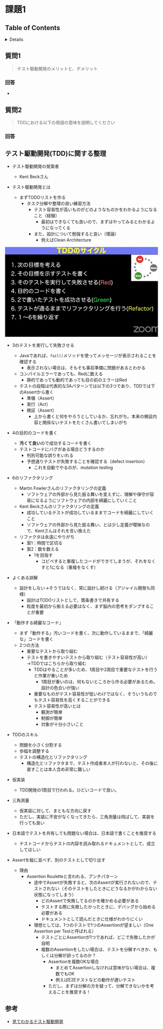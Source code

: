 # 課題1

## Table of Contents
<!-- START doctoc generated TOC please keep comment here to allow auto update -->
<!-- DON'T EDIT THIS SECTION, INSTEAD RE-RUN doctoc TO UPDATE -->
<details>
<summary>Details</summary>

- [質問1](#%E8%B3%AA%E5%95%8F1)
  - [回答](#%E5%9B%9E%E7%AD%94)
- [質問2](#%E8%B3%AA%E5%95%8F2)
  - [回答](#%E5%9B%9E%E7%AD%94-1)
- [テスト駆動開発(TDD)に関する整理](#%E3%83%86%E3%82%B9%E3%83%88%E9%A7%86%E5%8B%95%E9%96%8B%E7%99%BAtdd%E3%81%AB%E9%96%A2%E3%81%99%E3%82%8B%E6%95%B4%E7%90%86)
- [参考](#%E5%8F%82%E8%80%83)

</details>
<!-- END doctoc generated TOC please keep comment here to allow auto update -->

## 質問1

> テスト駆動開発のメリットと、デメリット

### 回答

- 

## 質問2

> TDDにおける以下の用語の意味を説明してください

### 回答

## テスト駆動開発(TDD)に関する整理

- テスト駆動開発の発案者
  - Kent Beckさん

- テスト駆動開発とは

  - まずTODOリストを作る
    - タスク分解や整理の良い練習方法
      - テスト容易性が高いものがどのようなものかをわかるようになること（経験）
        - 最初はできなくても良いので、まずはやってみるとわかるようになってくる
      - また、設計について勉強すると良い（理論）
        - 例えばClean Architecture

![](../../../assets/tdd_cycle.png)
  - 3のテストを実行して失敗させる
    - Javaであれば、`fail()`メソッドを使ってメッセージが表示されることを確認する
      - 表示されない場合は、そもそも事前準備に問題があるとわかる
    - コンパイルエラーであっても、Redに数える
      - 静的であっても動的であっても目の前のエラーはRed
    - テストの段階は代表的な3Aパターンでは以下の3つであり、TDDでは下のAssertから書く
      - 準備（Assert）
      - 実行（Act）
      - 検証（Assert）
        - 上から書くと何をやろうとしているか、忘れがち。本来の検証内容と関係ないテストをたくさん書いてしまいがち
  - 4の目的のコードを書く
    - **汚くて良い**ので成功するコードを書く
    - テストコードにバグがある場合どうするのか
      - 判別可能な誤りをいれる
      - 予想通りテストが失敗することを確認する（defect insertion）
        - これを自動でやるのが、mutation testing
  - 6のリファクタリング
    - Martin Fowlerさんのリファクタリングの定義
      - ソフトウェアの外部から見た振る舞いを変えずに、理解や保守が容易になるようにソフトウェアの内部を綺麗にしていくこと
    - Kent Beckさんのリファクタリングの定義
      - 成功しているテストが成功しているままでコードを綺麗にしていくこと
      - ソフトウェアの外部から見た振る舞い、とは少し定義が曖昧なので、Kentさんはそれを言い換えた
    - リファクタは永遠にやりがち
      - 案1：時間で区切る
      - 案2：数を数える
        - 1を目指す
          - コピペすると重複したコードができてしまうが、それをなくすと1になる（重複をなくす）
  - よくある誤解
    - 設計をしない→そうではなく、常に設計し続ける（アジャイル開発も同様）
      - 設計はTODOリストとして、箇条書きで共有する
      - 粒度を最初から揃える必要はなく、まず脳内の思考をダンプすることが重要
  - 「動作する綺麗なコード」
    - まず「動作する」汚いコードを書く、次に動作しているままで、「綺麗な」コードを書く
    - 2つの方法
      - 重要なテストから取り組む
      - テストを書きやすいテストから取り組む（テスト容易性が高い）→TDDではこちらから取り組む
        - TDDはやることが多いため、1周目や2周目で重要なテストを行うと作業が重いため
          - 1周目が重いのは、何もないところから作る必要があるため。設計の色合いが強い
        - 重要なものがテスト容易性が低いわけではなく、そういうものでもテスト容易性を高くすることができる
        - テスト容易性が高いとは
          - 観測が簡単
          - 制御が簡単
          - 対象が十分小さいこと
  - TDDのスキル
    - 問題を小さく分割する
    - 歩幅を調整する
    - テストの構造化とリファクタリング
      - 構造化とリファクタまで、テスト作成者本人が行わないと、その後に直すことは本人含め非常に難しい
  - 仮実装
    - TDD開発の1周目で行われる。ひどいコードで良い。
  - 三角測量
    - 仮実装に対して、まともな方向に戻す
    - ただし、実装に不安がなくなってきたら、三角測量は飛ばして、実装を行っても良い

- 日本語でテストを共有しても問題ない場合は、日本語で書くことを推奨する
  - テストコードからテストの内容を読み取れるドキュメントとして、成立してほしい
- Assertを縦に並べず、別のテストとして切り出す
  - 理由
    - Assertion Rouletteと言われる、アンチパターン
      - 途中でAssertが失敗すると、次のAssertが実行されないので、テストされない（そのテストをしたときにどうなるかがわからない状態になってしまう）
        - どのAssertで失敗してるのかを確かめる必要がある
        - テストする際に失敗したかったときに、デバッグから始める必要がある
        - ドキュメントとして読んだときに仕様がわかりにくい
      - 理想としては、1つのテストで1つのAssertionが望ましい（One Assertion per Testと呼ばれる）
        - テストごとにAssertionが1つであれば、どこで失敗したかが自明
        - 複数のAssertionをしたい場合は、テストを分解すべきか、もしくは分解が誤ってるのか？
          - Assertionを複数OKな場合
            - まとめてAssertionしなければ意味がない場合は、複数でもOK
            - 例えばE2Eテストなどの動作が遅いテスト
          - ただし、まずは分解の方を疑って、分解できないかを考えることを推奨する！
            

## 参考

- [見てわかるテスト駆動開発](https://www.youtube.com/watch?v=Q-FJ3XmFlT8)